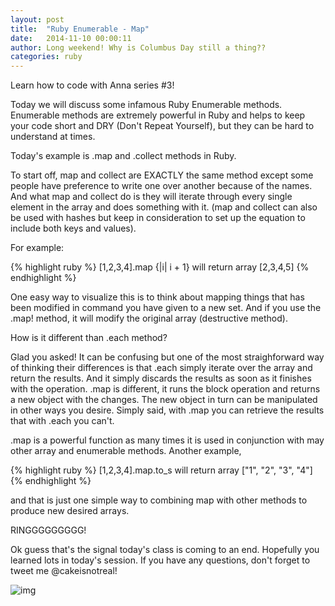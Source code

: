 ```yaml
---
layout: post
title:  "Ruby Enumerable - Map"
date:   2014-11-10 00:00:11
author: Long weekend! Why is Columbus Day still a thing??
categories: ruby
---
```

Learn how to code with Anna series #3!

Today we will discuss some infamous Ruby Enumerable methods. Enumerable methods are extremely powerful in Ruby and helps to keep your code short and DRY (Don't Repeat Yourself), but they can be hard to understand at times.

Today's example is .map and .collect methods in Ruby.

To start off, map and collect are EXACTLY the same method except some people have preference to write one over another because of the names. And what map and collect do is they will iterate through every single element in the array and does something with it. (map and collect can also be used with hashes but keep in consideration to set up the equation to include both keys and values).

For example:

{% highlight ruby %}
[1,2,3,4].map {|i| i + 1} will return array [2,3,4,5]
{% endhighlight %}

One easy way to visualize this is to think about mapping things that has been modified in command you have given to a new set. And if you use the .map! method, it will modify the original array (destructive method).

How is it different than .each method?

Glad you asked! It can be confusing but one of the most straighforward way of thinking their differences is that .each simply iterate over the array and return the results. And it simply discards the results as soon as it finishes with the operation. .map is different, it runs the block operation and returns a new object with the changes. The new object in turn can be manipulated in other ways you desire. Simply said, with .map you can retrieve the results that with .each you can't.

.map is a powerful function as many times it is used in conjunction with may other array and enumerable methods. Another example,

{% highlight ruby %}
[1,2,3,4].map.to_s will return array ["1", "2", "3", "4"]
{% endhighlight %}

and that is just one simple way to combining map with other methods to produce new desired arrays.

RINGGGGGGGGG!

Ok guess that's the signal today's class is coming to an end. Hopefully you learned lots in today's session. If you have any questions, don't forget to tweet me @cakeisnotreal!

![img](http://roflmouse.com/wp-content/uploads/2012/05/funny-gifs-loop.gif)